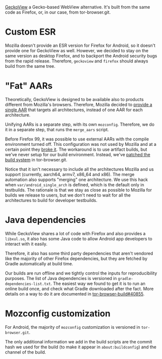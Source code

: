 [GeckoView](https://mozilla.github.io/geckoview/) a Gecko-based WebView
alternative. It's built from the same code as Firefox, or, in our case, from
tor-browser.git.

# Custom ESR

Mozilla doesn't provide an ESR version for Firefox for Android, so it doesn't
provide one for GeckoView as well.
However, we decided to stay on the same version as desktop Firefox, and to
backport the Android security bugs from the rapid release.
Therefore, `geckoview` and `firefox` should always build from the same tree.

# "Fat" AARs

Theoretically, GeckoView is designed to be available also to products different
from Mozilla's browsers.
Therefore, Mozilla decided to
[provide a single AAR](https://bugzilla.mozilla.org/show_bug.cgi?id=1508976)
that targets all architectures, instead of one AAR for each architecture.

Unifying AARs is a separate step, with its own `mozconfig`.
Therefore, we do it in a separate step, that runs the `merge_aars` script.

Before Firefox 99, it was possible to use external AARs with the compile
environment turned off.
This configuration was not used by Mozilla and at a certain point they
[broke it](https://bugzilla.mozilla.org/show_bug.cgi?id=1763770).
The workaround is to use artifact builds, but we've never setup for our build
environment.
Instead, we've
[patched the build system](https://gitlab.torproject.org/tpo/applications/tor-browser/-/merge_requests/271/diffs?commit_id=b620f9a965b2030ccb3e45015867326a18eb9c33)
in tor-browser.git.

Notice that it isn't necessary to include all the architectures Mozilla and us
support (currently, aarch64, armv7, x86_64 and x86).
The merge automation also supports "merging" one architecture.
We use this hack when `var/android_single_arch` is defined, which is the default
only in testbuilds.
The rationale is that we stay as close as possible to Mozilla for builds we
release to users, but we don't need to wait for all the architectures to build
for developer testbuilds.

# Java dependencies

While GeckoView shares a lot of code with Firefox and also provides a
`libxul.so`, it also has some Java code to allow Android app developers to
interact with it easily.

Therefore, it also has some third party dependencies that aren't vendored like
the majority of other Firefox dependencies, but they are fetched by Gradle
automatically at build time.

Our builds are run offline and we tightly control the inputs for reproducibility
purposes.
The list of Java dependencies is versioned in `gradle-dependencies-list.txt`.
The easiest way we found to get it is to run an online build once, and check
what Gradle downloaded after the fact.
More details on a way to do it are documented in
[tor-browser-build#40855](https://gitlab.torproject.org/tpo/applications/tor-browser-build/-/issues/40855#note_2906041).

# Mozconfig customization

For Android, the majority of `mozconfig` customization is versioned in
`tor-browser.git`.

The only additional information we add in the build scripts are the commit hash
we used for the build (to make it appear in `about:buildconfig`) and the channel
of the build.
